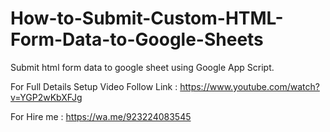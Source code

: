 # How-to-Submit-Custom-HTML-Form-Data-to-Google-Sheets
Submit html form data to google sheet using Google App Script.

For Full Details Setup Video Follow Link : https://www.youtube.com/watch?v=YGP2wKbXFJg

For Hire me : https://wa.me/923224083545
